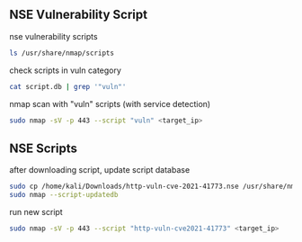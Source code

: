 ## NSE Vulnerability Script

nse vulnerability scripts
```sh
ls /usr/share/nmap/scripts
```

check scripts in vuln category
```sh
cat script.db | grep '"vuln"'
```

nmap scan with "vuln" scripts (with service detection)
```sh
sudo nmap -sV -p 443 --script "vuln" <target_ip>
```

## NSE Scripts

after downloading script, update script database
```sh
sudo cp /home/kali/Downloads/http-vuln-cve-2021-41773.nse /usr/share/nmap/scripts/http-vuln-cve2021-41773.nse
sudo nmap --script-updatedb
```

run new script
```sh
sudo nmap -sV -p 443 --script "http-vuln-cve2021-41773" <target_ip>
```